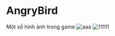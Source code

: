 # AngryBird
Một số hình ảnh trong game
![aaa](https://github.com/Nui369/AngryBird/assets/117329472/18d17d35-c0c9-4813-9ed2-6dd4c45c872a)
![11111](https://github.com/Nui369/AngryBird/assets/117329472/2104912c-e628-4844-a86d-c9919876b67d)
